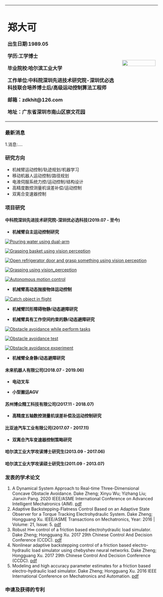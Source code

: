 <table border="0">
  <tr>
    <td width="75%">
      <h1>郑大可</h1>
      <p><b>出生日期:1989.05</b></p>
      <p><b>学历:工学博士</b></p>
      <p><b>毕业院校:哈尔滨工业大学</b></p>
      <p><b>工作单位:中科院深圳先进技术研究院-深圳优必选科技联合培养博士后/高级运动控制算法工程师</b></p>
      <p><b>邮箱：zdkhit@126.com</b></p>
      <p><b>地址：广东省深圳市南山区崇文花园</b></p>
    </td>
    <td width="25%">
      <img src="/zdk_photo.jpg" width="100%"> 
    </td>
  </tr>
</table>

### 最新消息
1.消息:....

### 研究方向

- 机械臂运动控制/轨迹规划/机器学习
- 移动机器人运动控制/路径规划
- 电液伺服系统力控/运动控制/结构设计
- 高精度数控测量机误差补偿/运动控制
- 双离合变速器控制

### 项目研究
#### 中科院深圳先进技术研究院-深圳优必选科技(2019.07 - 至今)

- **机械臂自主运动控制研究**

[![Pouring water using dual-arm](/pour_water_demo_X.JPG)](https://youtu.be/u0YGtlILWTQ "视觉检测双机械臂自主倒水操作")

[![Grasping basket using vision perception](/grasp_basket.JPG)](https://youtu.be/WgcT9i0oVow "视觉检测机械臂抓取篮子")

[![Open refrigerator door and grasp something using vision perception](/open_door.JPG)](https://youtu.be/sRMeWll345E "视觉检测开冰箱取东西")

[![Grasping using vision_perception](/visiongrasping.jpg)](https://youtu.be/MEsZtPO5USc "视觉检测机械臂自主抓取")

[![Autonomous motion control](/grab.jpg)](https://youtu.be/h7I7V_XPnzQ "机械臂自主抓取")

- **机械臂高动态抛接物体运动控制**

[![Catch object in flight](/catchobjectinflight.jpg)](https://youtu.be/3whrae_RwMM "高动态抛接物体")

- **机械臂凹形障碍物静/动态避障研究**

- **机械臂具有工作空间约束的静/动态避障研究**

[![Obstacle avoidance while perform tasks](/obstacle_avoidance_demo_X.JPG)](https://youtu.be/B7C99lVMv7o "机械臂避障及执行任务实验测试")

[![Obstacle avoidance test](/obstacle_avoidance_test.JPG)](https://youtu.be/B7Z3_8YTsTk "机械臂避障仿真测试")

[![Obstacle avoidance experiment](/obstacle_avoidance_exp.JPG)](https://youtu.be/NC0_GRVmvEk "机械臂避障实验测试")

- **机械臂全身静/动态避障研究**

#### 未来机器人有限公司(2018.07 - 2019.06)

- **电动叉车**

- **小型搬运AGV**

#### 苏州博众精工科技有限公司(2017.11 - 2018.07)

- **高精度五轴数控测量机误差补偿及运动控制研究**

#### 比亚迪汽车工业有限公司(2017.07 - 2017.11)

- **双离合汽车变速器控制策略研究**

#### 哈尔滨工业大学攻读博士研究生(2013.09 - 2017.06)

#### 哈尔滨工业大学攻读硕士研究生(2011.09 - 2013.07)


### 发表的学术论文
1. A Dynamical System Approach to Real-time Three-Dimensional Concave Obstacle Avoidance. Dake Zheng; Xinyu Wu; Yizhang Liu; Jianxin Pang.
2020 IEEE/ASME International Conference on Advanced Intelligent Mechatronics (AIM). [pdf](https://sci-hub.do/10.1109/aim43001.2020.9158904)
2. Adaptive Backstepping-Flatness Control Based on an Adaptive State Observer for a Torque Tracking Electrohydraulic System. Dake Zheng; Hongguang Xu.
IEEE/ASME Transactions on Mechatronics, Year: 2016 | Volume: 21, Issue: 5. [pdf](https://sci-hub.do/10.1109/tmech.2015.2513205)
3. Robust H∞ control of a friction based electrohydraulic load simulator. Dake Zheng; Hongguang Xu. 2017 29th Chinese Control And Decision Conference (CCDC). [pdf](https://ieeexplore.ieee.org/document/7979193)
4. Nonlinear adaptive backstepping control of a friction based electro-hydraulic load simulator using chebyshev neural networks. Dake Zheng; Hongguang Xu. 2017 29th Chinese Control And Decision Conference (CCDC). [pdf](https://ieeexplore.ieee.org/document/7979036)
5. Modeling and high accuracy parameter estimates for a friction based electro-hydraulic load simulator. Dake Zheng; Hongguang Xu. 2016 IEEE International Conference on Mechatronics and Automation. [pdf](https://ieeexplore.ieee.org/document/7558940)

### 申请及获得的专利

